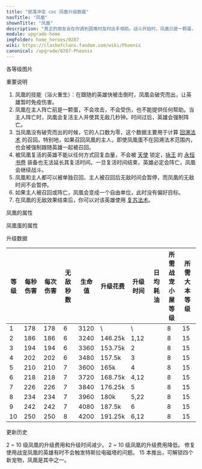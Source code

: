 ```yaml
---
title: "部落冲突 coc 凤凰升级数据"
navTitle: "凤凰"
shownTitle: "凤凰"
description: "真正的朋友会在你遇到困难时及时出手相助。战斗开始时，凤凰只是一颗蛋，帮不上什么忙。但当它跟随的英雄可能被击倒时，它会破壳而出，愤怒地攻击附近的敌人，还能让英雄暂时免疫伤害。"
module: upgrade-home
imgFolder: home_heroes/0287
wiki: https://clashofclans.fandom.com/wiki/Phoenix
canonical: /upgrade/0287-Phoenix
---
```


<UnitInfo :folder="$frontmatter.imgFolder" imgSrc="Phoenix_info.png" :imgAlt="$frontmatter.navTitle" :description="$frontmatter.description" />

<SmallTitle>各等级图片</SmallTitle>

<Panel>
    <UnitImgGroup :folder="$frontmatter.imgFolder">
        <UnitImg imgTitle="凤凰" imgSrc="Phoenix_field.png" />
        <UnitImg imgTitle="凤凰蛋" imgSrc="Phoenix_Egg.png" />
    </UnitImgGroup>
</Panel>

<SmallTitle>重要说明</SmallTitle>

1. 凤凰的技能（浴火重生）：在跟随的英雄快被击倒时，凤凰会破壳而出，让英雄暂时免疫伤害。
2. 凤凰在主人阵亡前是一颗蛋，不会攻击，不会受伤，也不能提供任何帮助。当主人阵亡时，凤凰会复活主人并使其无敌几秒钟。时间过后，英雄会强制阵亡。
3. 当凤凰没有破壳而出的时候，它的人口数为零，这个数据主要用于计算 [回溯法术](/upgrade/0107-Recall-Spell) 的召回。特别地，如果召回凤凰的主人，即使凤凰蛋不在回溯法术范围内，也会被强制跟随英雄一起被召回。
4. 被凤凰复活的英雄不能以任何方式回复血量，不会被 [天使](/upgrade/0007-Healer) 锁定，[咏王](/upgrade/0202-Grand-Warden) 的 [永恒书卷](/upgrade/0780-Eternal-Tome) 装备也无法延长其复活时间。一旦复活时间结束，英雄必定会阵亡，凤凰会继续战斗。
5. 凤凰和主人都可以被单独召回，主人被召回后无敌时间会暂停，而凤凰的无敌时间不会暂停。
6. 如果主人被召回或阵亡，凤凰会变成一个自由单位，此时没有偏好目标。
7. 在凤凰的无敌效果结束后，你可以对该英雄使用 [复苏法术](/upgrade/0108-Revive-Spell)。

<SmallTitle>凤凰的属性</SmallTitle>

<UnitProperties>
    <UnitProperty pKey="攻击偏好" pValue="英雄的目标" />
    <UnitProperty pKey="伤害类型" pValue="范围伤害" />
    <UnitProperty pKey="伤害半径" pValue="0.3 格" />
    <UnitProperty pKey="攻击的目标" pValue="地面和空中目标" />
    <UnitProperty pKey="移动速度" pValue="2 格/秒" />
    <UnitProperty pKey="攻击速度" pValue="1 秒/次" />
    <UnitProperty pKey="攻击距离" pValue="2.5 格" />
    <UnitProperty pKey="所需战宠小屋等级" pValue="8" />
    <UnitProperty pKey="所需大本等级" pValue="15" />
</UnitProperties>

<SmallTitle>凤凰蛋的属性</SmallTitle>

<UnitProperties>
    <UnitProperty pKey="移动速度" pValue="2 格/秒" />
    <UnitProperty pKey="跟随距离" pValue="2 格" />
</UnitProperties>

<SmallTitle>升级数据</SmallTitle>

<script setup>
const tableExtraInfo = [
    {
        "column": 5,
        "type": "cost",
        "gpClass": "research",
        "icon": "Dark_Elixir"
    },
    {
        "column": 6,
        "type": "time",
        "gpClass": "research"
    },
    {
        "column": 7,
        "type": "dailyCost",
        "icon": "Dark_Elixir"
    }
];
</script>

<UnitTable :tableExtraInfo="tableExtraInfo">

| 等级 | 每秒伤害 | 每次伤害 |无敌秒数| 生命值| 升级花费| 升级时间 | 日均耗油 |所需战宠<br>小屋等级|所需<br>大本等级|
| ---- |   ---   |   ---   |  ---  |  ---  |  ----  |   ---   |   ---   |        ---        |     ----     |
|   1  |   178   |   178   |   6   |  3120 |     \  |   \     |         |         8         |      15      |
|   2  |   186   |   186   |   6   |  3240 | 146.25k|   1,12  |         |         8         |      15      |
|   3  |   194   |   194   |   6   |  3360 | 153.75k|   2     |         |         8         |      15      |
|   4  |   202   |   202   |   6   |  3480 |  157.5k|   3     |         |         8         |      15      |
|   5  |   210   |   210   |   7   |  3600 |    165k|   4     |         |         8         |      15      |
|   6  |   218   |   218   |   7   |  3720 | 168.75k|   4,12  |         |         8         |      15      |
|   7  |   226   |   226   |   7   |  3840 | 176.25k|   5     |         |         8         |      15      |
|   8  |   234   |   234   |   7   |  3960 |    180k|   5,22  |         |         8         |      15      |
|   9  |   242   |   242   |   7   |  4080 |  187.5k|   6     |         |         8         |      15      |
|  10  |   250   |   250   |   8   |  4200 | 191.25k|   6,12  |         |         8         |      15      |
</UnitTable>

<SmallTitle>更新历史</SmallTitle>

<Timeline>
    <TimelineItem date="2024/11/25">
        <TimelineRow>2 ~ 10 级凤凰的升级费用和升级时间减少。</TimelineRow>
    </TimelineItem>
    <TimelineItem date="2023/12/12">
        <TimelineRow>2 ~ 10 级凤凰的升级费用降低。</TimelineRow>
    </TimelineItem>
    <TimelineItem date="2023/05/15">
        <TimelineRow>修复使用战宠凤凰的英雄有时不会触发特斯拉电磁塔的问题。</TimelineRow>
    </TimelineItem>
    <TimelineItem date="2022/10/10">
        <TimelineRow>15 本推出，可解锁四个新宠物，凤凰是其中之一。</TimelineRow>
    </TimelineItem>
    <TimelineItem :historyBottom="true" />
</Timeline>